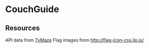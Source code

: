 # CouchGuide


## Resources

API data from [TvMaze](http://www.tvmaze.com)
Flag images from http://flag-icon-css.lip.is/
